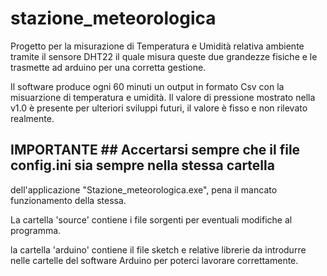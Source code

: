 # stazione_meteorologica 

Progetto per la misurazione di Temperatura e Umidità relativa ambiente
tramite il sensore DHT22 il quale misura queste due grandezze fisiche 
e le trasmette ad arduino per una corretta gestione.

Il software produce ogni 60 minuti un output in formato Csv 
con la misuarzione di temperatura e umidità. Il valore di pressione mostrato nella v1.0 
è presente per ulteriori sviluppi futuri, il valore è fisso e non rilevato realmente.

## IMPORTANTE ## Accertarsi sempre che il file config.ini sia sempre nella stessa cartella
dell'applicazione "Stazione_meteorologica.exe", pena il mancato funzionamento della stessa.

La cartella 'source' contiene i file sorgenti per eventuali modifiche al programma.

la cartella 'arduino' contiene il file sketch e relative librerie da introdurre nelle
cartelle del software Arduino per poterci lavorare correttamente.
